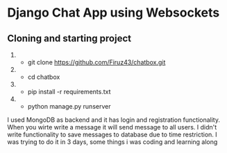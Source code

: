 # Django Chat App using Websockets
</div>

## Cloning and starting project
1. - git clone https://github.com/Firuz43/chatbox.git
2. - cd chatbox
3. - pip install -r requirements.txt
4. - python manage.py runserver

I used MongoDB as backend and it has login and registration functionality. When you wirte write a message it will send message to all users. I didn't
write functionality to save messages to database due to time restriction. I was trying to do it in 3 days, some things i was coding and learning along
